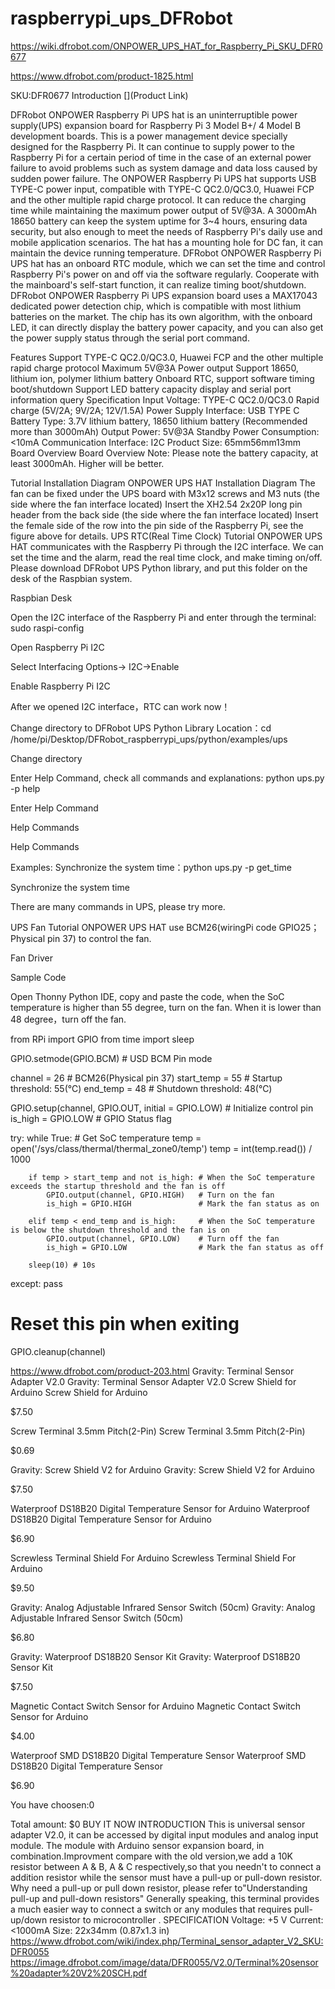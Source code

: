 # raspberrypi_ups_DFRobot

https://wiki.dfrobot.com/ONPOWER_UPS_HAT_for_Raspberry_Pi_SKU_DFR0677

https://www.dfrobot.com/product-1825.html



SKU:DFR0677
Introduction
[](Product Link)

DFRobot ONPOWER Raspberry Pi UPS hat is an uninterruptible power supply(UPS) expansion board for Raspberry Pi 3 Model B+/ 4 Model B development boards. This is a power management device specially designed for the Raspberry Pi. It can continue to supply power to the Raspberry Pi for a certain period of time in the case of an external power failure to avoid problems such as system damage and data loss caused by sudden power failure. The ONPOWER Raspberry Pi UPS hat supports USB TYPE-C power input, compatible with TYPE-C QC2.0/QC3.0, Huawei FCP and the other multiple rapid charge protocol. It can reduce the charging time while maintaining the maximum power output of 5V@3A. A 3000mAh 18650 battery can keep the system uptime for 3~4 hours, ensuring data security, but also enough to meet the needs of Raspberry Pi's daily use and mobile application scenarios. The hat has a mounting hole for DC fan, it can maintain the device running temperature. DFRobot ONPOWER Raspberry Pi UPS hat has an onboard RTC module, which we can set the time and control Raspberry Pi's power on and off via the software regularly. Cooperate with the mainboard's self-start function, it can realize timing boot/shutdown. DFRobot ONPOWER Raspberry Pi UPS expansion board uses a MAX17043 dedicated power detection chip, which is compatible with most lithium batteries on the market. The chip has its own algorithm, with the onboard LED, it can directly display the battery power capacity, and you can also get the power supply status through the serial port command.

Features
Support TYPE-C QC2.0/QC3.0, Huawei FCP and the other multiple rapid charge protocol
Maximum 5V@3A Power output
Support 18650, lithium ion, polymer lithium battery
Onboard RTC, support software timing boot/shutdown
Support LED battery capacity display and serial port information query
Specification
Input Voltage: TYPE-C QC2.0/QC3.0 Rapid charge (5V/2A; 9V/2A; 12V/1.5A)
Power Supply Interface: USB TYPE C
Battery Type: 3.7V lithium battery, 18650 lithium battery (Recommended more than 3000mAh)
Output Power: 5V@3A
Standby Power Consumption: <10mA
Communication Interface: I2C
Product Size: 65mm56mm13mm
Board Overview
Board Overview Note: Please note the battery capacity, at least 3000mAh. Higher will be better.

Tutorial
Installation Diagram
ONPOWER UPS HAT Installation Diagram
The fan can be fixed under the UPS board with M3x12 screws and M3 nuts (the side where the fan interface located)
Insert the XH2.54 2x20P long pin header from the back side (the side where the fan interface located)
Insert the female side of the row into the pin side of the Raspberry Pi, see the figure above for details.
UPS RTC(Real Time Clock) Tutorial
ONPOWER UPS HAT communicates with the Raspberry Pi through the I2C interface. We can set the time and the alarm, read the real time clock, and make timing on/off. Please download DFRobot UPS Python library, and put this folder on the desk of the Raspbian system.

Raspbian Desk

Open the I2C interface of the Raspberry Pi and enter through the terminal: sudo raspi-config

Open Raspberry Pi I2C

Select Interfacing Options-> I2C->Enable

Enable Raspberry Pi I2C

After we opened I2C interface，RTC can work now！

Change directory to DFRobot UPS Python Library Location：cd /home/pi/Desktop/DFRobot_raspberrypi_ups/python/examples/ups

Change directory

Enter Help Command, check all commands and explanations: python ups.py -p help

Enter Help Command

Help Commands

Help Commands

Examples: Synchronize the system time：python ups.py -p get_time

Synchronize the system time

There are many commands in UPS, please try more.

UPS Fan Tutorial
ONPOWER UPS HAT use BCM26(wiringPi code GPIO25；Physical pin 37) to control the fan.

Fan Driver

Sample Code

Open Thonny Python IDE, copy and paste the code, when the SoC temperature is higher than 55 degree, turn on the fan. When it is lower than 48 degree，turn off the fan.

from RPi import GPIO
from time import sleep

GPIO.setmode(GPIO.BCM) # USD BCM Pin mode

channel = 26    # BCM26(Physical pin 37)
start_temp = 55 # Startup threshold: 55(℃)
end_temp = 48   # Shutdown threshold: 48(℃)

GPIO.setup(channel, GPIO.OUT, initial = GPIO.LOW) # Initialize control pin
is_high = GPIO.LOW # GPIO Status flag

try:
    while True:
        # Get SoC temperature
        temp = open('/sys/class/thermal/thermal_zone0/temp')
        temp = int(temp.read()) / 1000

        if temp > start_temp and not is_high: # When the SoC temperature exceeds the startup threshold and the fan is off
            GPIO.output(channel, GPIO.HIGH)   # Turn on the fan
            is_high = GPIO.HIGH               # Mark the fan status as on

        elif temp < end_temp and is_high:     # When the SoC temperature is below the shutdown threshold and the fan is on
            GPIO.output(channel, GPIO.LOW)    # Turn off the fan
            is_high = GPIO.LOW                # Mark the fan status as off

        sleep(10) # 10s
except:
    pass
# Reset this pin when exiting
GPIO.cleanup(channel)



https://www.dfrobot.com/product-203.html
Gravity: Terminal Sensor Adapter V2.0
Gravity: Terminal Sensor Adapter V2.0
Screw Shield for Arduino
Screw Shield for Arduino

$7.50

Screw Terminal 3.5mm Pitch(2-Pin)
Screw Terminal 3.5mm Pitch(2-Pin)

$0.69

Gravity: Screw Shield V2 for Arduino
Gravity: Screw Shield V2 for Arduino

$7.50

Waterproof DS18B20 Digital Temperature Sensor for Arduino
Waterproof DS18B20 Digital Temperature Sensor for Arduino

$6.90

Screwless Terminal Shield For Arduino
Screwless Terminal Shield For Arduino

$9.50

Gravity: Analog Adjustable Infrared Sensor Switch (50cm)
Gravity: Analog Adjustable Infrared Sensor Switch (50cm)

$6.80

Gravity: Waterproof DS18B20 Sensor Kit
Gravity: Waterproof DS18B20 Sensor Kit

$7.50

Magnetic Contact Switch Sensor for Arduino
Magnetic Contact Switch Sensor for Arduino

$4.00

Waterproof SMD DS18B20 Digital Temperature Sensor
Waterproof SMD DS18B20 Digital Temperature Sensor

$6.90

You have choosen:0

Total amount: $0
BUY IT NOW
INTRODUCTION
This is  universal sensor adapter V2.0, it can be accessed by digital input modules and analog input module. The module with Arduino sensor expansion board, in combination.Improvment compare with the old version,we add a 10K resistor between A & B, A & C respectively,so that you  needn't to connect a addition resistor while the sensor must have a pull-up or pull-down resistor. Why need a pull-up or pull down resistor, please refer to"Understanding pull-up and pull-down resistors"
Generally speaking, this terminal provides a much easier way to connect a switch or any modules that requires pull-up/down resistor to microcontroller .
SPECIFICATION
Voltage: +5 V
Current: <1000mA
Size: 22x34mm (0.87x1.3 in)
https://www.dfrobot.com/wiki/index.php/Terminal_sensor_adapter_V2_SKU:DFR0055
https://image.dfrobot.com/image/data/DFR0055/V2.0/Terminal%20sensor%20adapter%20V2%20SCH.pdf

